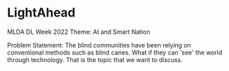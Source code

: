 # LightAhead

MLDA DL Week 2022 Theme: AI and Smart Nation

Problem Statement: The blind communities have been relying on conventional methods such as blind canes. What if they can 'see' the world through technology. That is the topic that we want to discuss.
